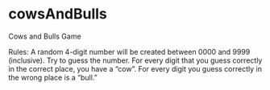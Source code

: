 # cowsAndBulls
Cows and Bulls Game

Rules: A random 4-digit number will be created between 0000 and 9999 (inclusive).
       Try to guess the number.
       For every digit that you guess correctly in the correct place, you have a “cow”.
       For every digit you guess correctly in the wrong place is a “bull.”
